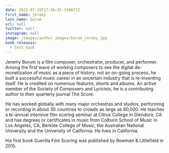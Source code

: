 ```yaml
---
date: 2022-07-29T17:56:35.340077Z
first_name: jeremy
last_name: borum
url: null
twitter: null
instagram: null
image: /images/author_images/borum_jeremy.jpg
book_releases: 
  - test_book
---
```

Jeremy Borum is a film composer, orchestrator, producer, and performer. Among the first wave of working composers to see the digital de-monetization of music as a piece of history, not an on-going process, he built a successful music career in an uncertain industry that is re-inventing itself. He is credited on numerous features, shorts and albums. An active member of the Society of Composers and Lyricists, he is a contributing author to their quarterly journal The Score.

He has worked globally with many major orchestras and studios, performing or recording in about 30 countries to crowds as large as 80,000. He teaches a bi-annual intensive film scoring seminar at Citrus College in Glendora, CA and has degrees or certificates in music from Colburn School of Music in Los Angeles, CA, Berklee College of Music, the Australian National University and the University of California. He lives in California.

His first book Guerilla Film Scoring was published by Rowman & Littlefield in 2015.